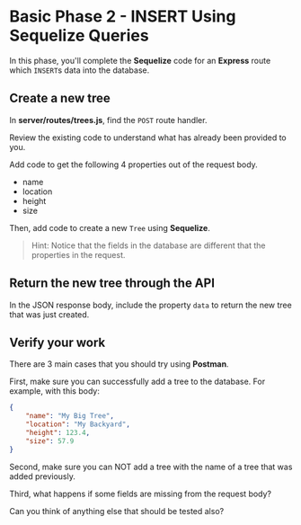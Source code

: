 # Basic Phase 2 - INSERT Using Sequelize Queries

In this phase, you'll complete the **Sequelize** code for an **Express** route 
which `INSERT`s data into the database.

## Create a new tree

In __server/routes/trees.js__, find the `POST` route handler.

Review the existing code to understand what has already been provided to you.

Add code to get the following 4 properties out of the request body.

* name
* location
* height
* size

Then, add code to create a new `Tree` using **Sequelize**.

> Hint: Notice that the fields in the database are different that the properties
> in the request.

## Return the new tree through the API

In the JSON response body, include the property `data` to return the new tree
that was just created.

## Verify your work

There are 3 main cases that you should try using **Postman**.

First, make sure you can successfully add a tree to the database. For example,
with this body:

```json
{
    "name": "My Big Tree",
    "location": "My Backyard",
    "height": 123.4,
    "size": 57.9
}
```

Second, make sure you can NOT add a tree with the name of a tree that was
added previously.

Third, what happens if some fields are missing from the request body?

Can you think of anything else that should be tested also?